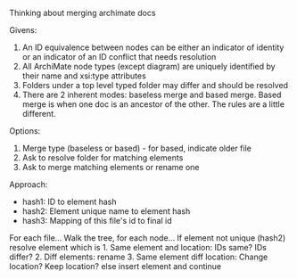 Thinking about merging archimate docs

Givens:

1. An ID equivalence between nodes can be either an indicator of identity or an indicator of an ID conflict that needs resolution
2. All ArchiMate node types (except diagram) are uniquely identified by their name and xsi:type attributes
3. Folders under a top level typed folder may differ and should be resolved
4. There are 2 inherent modes: baseless merge and based merge. Based merge is when one doc is an ancestor of the other. The rules are a little different.

Options:

1. Merge type (baseless or based) - for based, indicate older file
2. Ask to resolve folder for matching elements
3. Ask to merge matching elements or rename one

Approach:

* hash1: ID to element hash
* hash2: Element unique name to element hash
* hash3: Mapping of this file's id to final id

For each file...
  Walk the tree, for each node...
    If element not unique (hash2)
      resolve element which is
        1. Same element and location:
          IDs same?
          IDs differ?
        2. Diff elements: rename
        3. Same element diff location:
          Change location?
          Keep location?
    else
      insert element and continue
